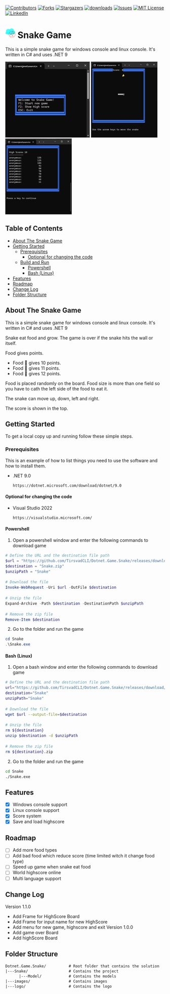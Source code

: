 ﻿<!-- BADGES V1 -->
[![Contributors][contributors-shield]][contributors-url]
[![Forks][forks-shield]][forks-url]
[![Stargazers][stars-shield]][stars-url]
[![downloads][downloads-shield]][downloads-url]
[![Issues][issues-shield]][issues-url]
[![MIT License][license-shield]][license-url]
[![LinkedIn][linkedin-shield]][linkedin-url]

# ![Logo][Logo] Snake Game
This is a simple snake game for windows console and linux console. It's written in C# and uses .NET 9

[![Screenshot_menu][Screenshot_menu]][Screenshot_menu_url] [![Screenshot_snakeGame][Screenshot_snakeGame]][Screenshot_snakeGame_url] [![Screenshot_highscore][Screenshot_highscore]][Screenshot_highscore_url]

## Table of Contents

- [About The Snake Game](#about-the-snake-game)
- [Getting Started](#getting-started)
  * [Prerequisites](#prerequisites)
    + [Optional for changing the code](#optional-for-changing-the-code)
  * [Build and Run](#build-and-run)
    + [Powershell](#powershell)
    + [Bash (Linux)](#bash--linux-)
- [Features](#features)
- [Roadmap](#roadmap)
- [Change Log](#change-log)
- [Folder Structure](#folder-structure)

## About The Snake Game

This is a simple snake game for windows console and linux console. It's written in C# and uses .NET 9

Snake eat food and grow. The game is over if the snake hits the wall or itself.

Food gives points.

- Food 🍎 gives 10 points.
- Food 🍌 gives 11 points.
- Food 🍒 gives 12 points.

Food is placed randomly on the board. Food size is more than one field so you have to cath the left side of the food to eat it.

The snake can move up, down, left and right.

The score is shown in the top.

## Getting Started

To get a local copy up and running follow these simple steps.

### Prerequisites

This is an example of how to list things you need to use the software and how to install them.

- .NET 9.0
    ```
    https://dotnet.microsoft.com/download/dotnet/9.0
    ```

#### Optional for changing the code

- Visual Studio 2022
    ```
    https://visualstudio.microsoft.com/
    ```

#### Powershell

1. Open a powershell window and enter the following commands to download game

```powershell
# Define the URL and the destination file path
$url = "https://github.com/TirsvadCLI/Dotnet.Game.Snake/releases/download/1.1.2/Snake.zip"
$destination = "Snake.zip"
$unzipPath = "Snake"

# Download the file
Invoke-WebRequest -Uri $url -OutFile $destination

# Unzip the file
Expand-Archive -Path $destination -DestinationPath $unzipPath

# Remove the zip file
Remove-Item $destination
```

2. Go to the folder and run the game
```powershell
cd Snake
.\Snake.exe
```

#### Bash (Linux)

1. Open a bash window and enter the following commands to download game
```bash
# Define the URL and the destination file path
url="https://github.com/TirsvadCLI/Dotnet.Game.Snake/releases/download/1.1.2/Snake.zip"
destination="Snake"
unzipPath="Snake"

# Download the file
wget $url --output-file=$destination

# Unzip the file
rm ${destination}
unzip $destination -d $unzipPath

# Remove the zip file
rm ${destination}.zip
```

2. Go to the folder and run the game
```bash
cd Snake
./Snake.exe
```

## Features

- [x] Windows console support
- [x] Linux console support
- [x] Score system
- [x] Save and load highscore
 
## Roadmap

- [ ] Add more food types
- [ ] Add bad food which reduce score (time limited witch it change food type)
- [ ] Speed up game when snake eat food
- [ ] World highscore online
- [ ] Multi language support

## Change Log

Version 1.1.0
- Add Frame for HighScore Board
- Add Frame for input name for new HighScore
- Add menu for new game, highscore and exit
Version 1.0.0
- Add game over Board
- Add highScore Board

## Folder Structure

```
Dotnet.Game.Snake/          # Root folder that contains the solution
|---Snake/                  # Contains the project
      |---Model/            # Contains the models
|---images/                 # Contains images
|---logo/                   # Contains the logo
```

<!-- MARKDOWN LINKS & IMAGES -->
[contributors-shield]: https://img.shields.io/github/contributors/TirsvadCLI/Dotnet.Game.Snake?style=for-the-badge
[contributors-url]: https://github.com/TirsvadCLI/Dotnet.Game.Snake/graphs/contributors
[forks-shield]: https://img.shields.io/github/forks/TirsvadCLI/Dotnet.Game.Snake?style=for-the-badge
[forks-url]: https://github.com/TirsvadCLI/Dotnet.Game.Snake/network/members
[stars-shield]: https://img.shields.io/github/stars/TirsvadCLI/Dotnet.Game.Snake?style=for-the-badge
[stars-url]: https://github.com/TirsvadCLI/Dotnet.Game.Snake/stargazers
[downloads-shield]: https://img.shields.io/github/downloads/TirsvadCLI/Dotnet.Game.Snake/total?style=for-the-badge
[downloads-url]: https://github.com/TirsvadCLI/Dotnet.Game.Snake/releases
[issues-shield]: https://img.shields.io/github/issues/TirsvadCLI/Dotnet.Game.Snake?style=for-the-badge
[issues-url]: https://github.com/TirsvadCLI/Dotnet.Game.Snake/issues
[license-shield]: https://img.shields.io/github/license/TirsvadCLI/Dotnet.Game.Snake?style=for-the-badge
[license-url]: https://github.com/TirsvadCLI/Dotnet.Game.Snake/blob/master/LICENSE
[linkedin-shield]: https://img.shields.io/badge/-LinkedIn-black.svg?style=for-the-badge&logo=linkedin&colorB=555
[linkedin-url]: https://www.linkedin.com/in/jens-tirsvad-nielsen-13b795b9/
[Repos-size-shield]: https://img.shields.io/github/repo-size/TirsvadCLI/Dotnet.PfxCertificateManager?style=for-the-badge

[Logo]: https://raw.githubusercontent.com/TirsvadCLI/Dotnet.Game.Snake/master/image/logo/32x32/logo.png

[Screenshot_menu]: https://raw.githubusercontent.com/TirsvadCLI/Dotnet.Game.Snake/master/image/small/Screenshot_menu.png
[Screenshot_menu_url]: https://raw.githubusercontent.com/TirsvadCLI/Dotnet.Game.Snake/master/image/Screenshot_menu.png
[Screenshot_snakeGame]: https://raw.githubusercontent.com/TirsvadCLI/Dotnet.Game.Snake/master/image/small/Screenshot_snakeGame.png
[Screenshot_snakeGame_url]: https://raw.githubusercontent.com/TirsvadCLI/Dotnet.Game.Snake/master/image/Screenshot_snakeGame.png
[Screenshot_highscore]: https://raw.githubusercontent.com/TirsvadCLI/Dotnet.Game.Snake/master/image/small/Screenshot_highscore.png
[Screenshot_highscore_url]: https://raw.githubusercontent.com/TirsvadCLI/Dotnet.Game.Snake/master/image/Screenshot_highscore.png
